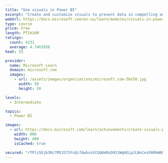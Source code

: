 ```yaml
---
title: "Use visuals in Power BI"
excerpt: "Create and customize visuals to present data in compelling and insightful ways."
webUrl: https://docs.microsoft.com/en-us/learn/modules/visuals-in-power-bi/
type: course
price: Free
length: PT1H16M
ratings:
  count: 4231
  average: 4.7463956
heat: 55

provider:
  name: Microsoft Learn
  domain: microsoft.com
  images:
    - url: /assets/images/organizations/microsoft.com-50x50.jpg
      width: 50
      height: 50

levels:
  - Intermediate

topics:
  - Power BI

images:
  - url: https://docs.microsoft.com/learn/achievements/create-visuals-power-bi-desktop-social.png
    width: 800
    height: 400
    isCached: true

secured: "rTPlzSEjb3Rc7M53572FsQifAwbsshCGQ0mRxD93JWq6ELpJLNnCesPAMkW0hdobApGR8LQNmlIW1kjPvFACNqzKk73fPP/yLzt2rrRxjXy+oRhJesbNrNC/IL6iDxg/1b9+x/8kHNeAXhUCB29N9PRr1Dj5NBs0PAUk0K23SfIPYLBnN0N9TTUpQDyq3hS2Cmmul1A6ak2JmrdMIQO17Ch1ScRI4FPdLhhjDcjbVbOKXjvwq6pvzcwcx7iwSMRCH8i5SeIemBygTNDCZMrA3+TkXzdAIpnzyNvPmd+7/9J5YunOyk5z/fW2mFHzhNbQo5nPrGTvVYu0z23TJtM2pj3RlbkZjHvVcDHLZKORk8hI4EYkt04jMsLFeVAbEx3MCqKuyZrqsEGGFcqFZmoWPkzlGHknxwBaj2jFCNkB2Ys=;X58tuqmxIuvih+sOxnSArQ=="
---
```


